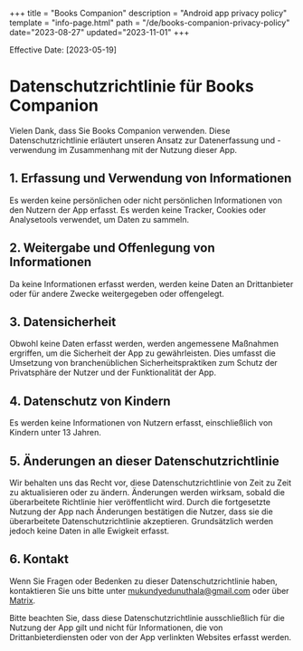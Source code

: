 +++
title = "Books Companion"
description = "Android app privacy policy"
template = "info-page.html"
path = "/de/books-companion-privacy-policy"
date="2023-08-27"
updated="2023-11-01"
+++



Effective Date: [2023-05-19]


# Datenschutzrichtlinie für Books Companion

Vielen Dank, dass Sie Books Companion verwenden. Diese Datenschutzrichtlinie erläutert unseren Ansatz zur Datenerfassung und -verwendung im Zusammenhang mit der Nutzung dieser App.

## 1. Erfassung und Verwendung von Informationen

Es werden keine persönlichen oder nicht persönlichen Informationen von den Nutzern der App erfasst. Es werden keine Tracker, Cookies oder Analysetools verwendet, um Daten zu sammeln.

## 2. Weitergabe und Offenlegung von Informationen

Da keine Informationen erfasst werden, werden keine Daten an Drittanbieter oder für andere Zwecke weitergegeben oder offengelegt.

## 3. Datensicherheit

Obwohl keine Daten erfasst werden, werden angemessene Maßnahmen ergriffen, um die Sicherheit der App zu gewährleisten. Dies umfasst die Umsetzung von branchenüblichen Sicherheitspraktiken zum Schutz der Privatsphäre der Nutzer und der Funktionalität der App.

## 4. Datenschutz von Kindern

Es werden keine Informationen von Nutzern erfasst, einschließlich von Kindern unter 13 Jahren.

## 5. Änderungen an dieser Datenschutzrichtlinie

Wir behalten uns das Recht vor, diese Datenschutzrichtlinie von Zeit zu Zeit zu aktualisieren oder zu ändern. Änderungen werden wirksam, sobald die überarbeitete Richtlinie hier veröffentlicht wird. Durch die fortgesetzte Nutzung der App nach Änderungen bestätigen die Nutzer, dass sie die überarbeitete Datenschutzrichtlinie akzeptieren. Grundsätzlich werden jedoch keine Daten in alle Ewigkeit erfasst.

## 6. Kontakt

Wenn Sie Fragen oder Bedenken zu dieser Datenschutzrichtlinie haben, kontaktieren Sie uns bitte unter [mukundyedunuthala@gmail.com](mailto:mukundyedunuthala@gmail.com) oder über [Matrix](https://matrix.to/#/@user:mukund-yedunuthala).

Bitte beachten Sie, dass diese Datenschutzrichtlinie ausschließlich für die Nutzung der App gilt und nicht für Informationen, die von Drittanbieterdiensten oder von der App verlinkten Websites erfasst werden.
